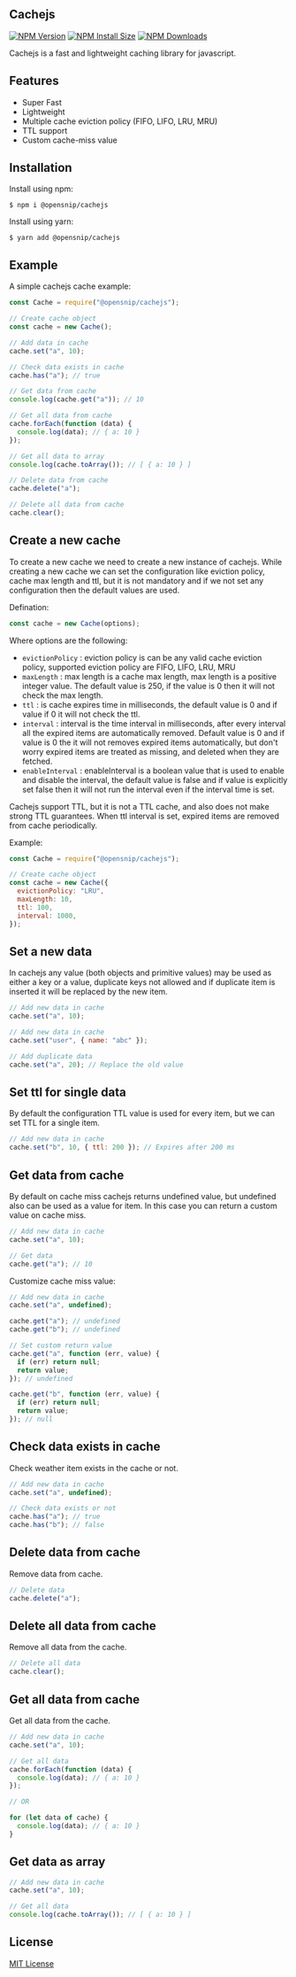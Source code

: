 ## Cachejs

[![NPM Version][npm-version-image]][npm-url]
[![NPM Install Size][npm-install-size-image]][npm-install-size-url]
[![NPM Downloads][npm-downloads-image]][npm-downloads-url]

Cachejs is a fast and lightweight caching library for javascript.

## Features

- Super Fast
- Lightweight
- Multiple cache eviction policy (FIFO, LIFO, LRU, MRU)
- TTL support
- Custom cache-miss value

## Installation

Install using npm:

```console
$ npm i @opensnip/cachejs
```

Install using yarn:

```console
$ yarn add @opensnip/cachejs
```

## Example

A simple cachejs cache example:

```js
const Cache = require("@opensnip/cachejs");

// Create cache object
const cache = new Cache();

// Add data in cache
cache.set("a", 10);

// Check data exists in cache
cache.has("a"); // true

// Get data from cache
console.log(cache.get("a")); // 10

// Get all data from cache
cache.forEach(function (data) {
  console.log(data); // { a: 10 }
});

// Get all data to array
console.log(cache.toArray()); // [ { a: 10 } ]

// Delete data from cache
cache.delete("a");

// Delete all data from cache
cache.clear();
```

## Create a new cache

To create a new cache we need to create a new instance of cachejs. While creating a new cache we can set the configuration like eviction policy, cache max length and ttl, but it is not mandatory and if we not set any configuration then the default values are used.

Defination:

```js
const cache = new Cache(options);
```

Where options are the following:

- `evictionPolicy` : eviction policy is can be any valid cache eviction policy, supported eviction policy are FIFO, LIFO, LRU, MRU
- `maxLength` : max length is a cache max length, max length is a positive integer value. The default value is 250, if the value is 0 then it will not check the max length.
- `ttl` : is cache expires time in milliseconds, the default value is 0 and if value if 0 it will not check the ttl.
- `interval` : interval is the time interval in milliseconds, after every interval all the expired items are automatically removed. Default value is 0 and if value is 0 the it will not removes expired items automatically, but don't worry expired items are treated as missing, and deleted when they are fetched.
- `enableInterval` : enableInterval is a boolean value that is used to enable and disable the interval, the default value is false and if value is explicitly set false then it will not run the interval even if the interval time is set.

Cachejs support TTL, but it is not a TTL cache, and also does not make strong TTL guarantees. When ttl interval is set, expired items are removed from cache periodically.

Example:

```js
const Cache = require("@opensnip/cachejs");

// Create cache object
const cache = new Cache({
  evictionPolicy: "LRU",
  maxLength: 10,
  ttl: 100,
  interval: 1000,
});
```

## Set a new data

In cachejs any value (both objects and primitive values) may be used as either a key or a value, duplicate keys not allowed and if duplicate item is inserted it will be replaced by the new item.

```js
// Add new data in cache
cache.set("a", 10);

// Add new data in cache
cache.set("user", { name: "abc" });

// Add duplicate data
cache.set("a", 20); // Replace the old value
```

## Set ttl for single data

By default the configuration TTL value is used for every item, but we can set TTL for a single item.

```js
// Add new data in cache
cache.set("b", 10, { ttl: 200 }); // Expires after 200 ms
```

## Get data from cache

By default on cache miss cachejs returns undefined value, but undefined also can be used as a value for item. In this case you can return a custom value on cache miss.

```js
// Add new data in cache
cache.set("a", 10);

// Get data
cache.get("a"); // 10
```

Customize cache miss value:

```js
// Add new data in cache
cache.set("a", undefined);

cache.get("a"); // undefined
cache.get("b"); // undefined

// Set custom return value
cache.get("a", function (err, value) {
  if (err) return null;
  return value;
}); // undefined

cache.get("b", function (err, value) {
  if (err) return null;
  return value;
}); // null
```

## Check data exists in cache

Check weather item exists in the cache or not.

```js
// Add new data in cache
cache.set("a", undefined);

// Check data exists or not
cache.has("a"); // true
cache.has("b"); // false
```

## Delete data from cache

Remove data from cache.

```js
// Delete data
cache.delete("a");
```

## Delete all data from cache

Remove all data from the cache.

```js
// Delete all data
cache.clear();
```

## Get all data from cache

Get all data from the cache.

```js
// Add new data in cache
cache.set("a", 10);

// Get all data
cache.forEach(function (data) {
  console.log(data); // { a: 10 }
});

// OR

for (let data of cache) {
  console.log(data); // { a: 10 }
}
```

## Get data as array

```js
// Add new data in cache
cache.set("a", 10);

// Get all data
console.log(cache.toArray()); // [ { a: 10 } ]
```

## License

[MIT License](https://github.com/opensnip/cachejs/blob/main/LICENSE)

[npm-downloads-image]: https://badgen.net/npm/dm/@opensnip/cachejs
[npm-downloads-url]: https://npmcharts.com/compare/@opensnip/cachejs?minimal=true
[npm-install-size-image]: https://badgen.net/packagephobia/install/@opensnip/cachejs
[npm-install-size-url]: https://packagephobia.com/result?p=@opensnip/cachejs
[npm-url]: https://npmjs.org/package/@opensnip/cachejs
[npm-version-image]: https://badgen.net/npm/v/@opensnip/cachejs
